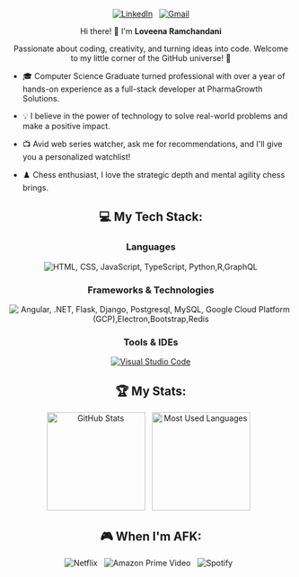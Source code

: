 <div align="center">

  [![LinkedIn](https://skillicons.dev/icons?i=linkedin)](https://www.linkedin.com/in/loveenaramchandani/) &nbsp;
  [![Gmail](https://skillicons.dev/icons?i=gmail)](mailto:loveenaramchandani53@gmail.com?subject=Hello%20Loveena,%20From%20Github)
  
  Hi there! 👋 I'm <b>Loveena Ramchandani </b>
  
  Passionate about coding, creativity, and turning ideas into code. Welcome to my little corner of the GitHub universe! 🚀
</div>


- 🎓 Computer Science Graduate turned professional with over a year of hands-on experience as a full-stack developer at PharmaGrowth Solutions.

- 💡 I believe in the power of technology to solve real-world problems and make a positive impact.

- 📺 Avid web series watcher, ask me for recommendations, and I'll give you a personalized watchlist!

- ♟️ Chess enthusiast, I love the strategic depth and mental agility chess brings.

<div align="center">

 ##   💻 My Tech Stack:

### Languages

![ HTML, CSS, JavaScript, TypeScript, Python,R,GraphQL](https://skillicons.dev/icons?i=html,css,js,ts,python,r,graphql)

### Frameworks & Technologies

![ Angular, .NET, Flask, Django, Postgresql, MySQL, Google Cloud Platform (GCP),Electron,Bootstrap,Redis](https://skillicons.dev/icons?i=angular,dotnet,flask,django,postgresql,mysql,gcp,electron,bootstrap,redis)

### Tools & IDEs

[![Visual Studio Code](https://skillicons.dev/icons?i=vscode)](#)

## 🏆 My Stats:

<p>
    <img height=175 alt="GitHub Stats" src="https://github-readme-stats.vercel.app/api?username=Loveena28&show_icons=true&count_private=true&theme=dark" />&nbsp;&nbsp;
    <img height=175 alt="Most Used Languages" src="https://github-readme-stats.vercel.app/api/top-langs/?username=Loveena28&layout=compact&theme=dark" />&nbsp;&nbsp;
</p>

## 🎮 When I'm AFK:

![Netflix](https://img.shields.io/badge/Netflix-E50914?style=for-the-badge&logo=netflix&logoColor=white) &nbsp;
![Amazon Prime Video](https://img.shields.io/badge/Prime-0000FF?style=for-the-badge&logo=prime&logoColor=white) &nbsp;
![Spotify](https://img.shields.io/badge/Spotify-E5091?style=for-the-badge&logo=spotify&logoColor=white) &nbsp;

</div>
